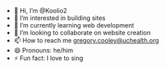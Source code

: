 - 👋 Hi, I’m @Koolio2
- 👀 I’m interested in building sites
- 🌱 I’m currently learning web development
- 💞️ I’m looking to collaborate on website creation
- 📫 How to reach me gregory.cooley@uchealth.org
- 😄 Pronouns: he/him
- ⚡ Fun fact: I love to sing

<!---
Koolio2/Koolio2 is a ✨ special ✨ repository because its `README.md` (this file) appears on your GitHub profile.
You can click the Preview link to take a look at your changes.
--->
